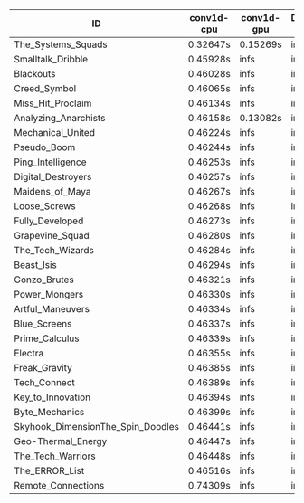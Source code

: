 |ID|conv1d-cpu|conv1d-gpu|DWSPConv2D-gpu|gemm-gpu|avg|
|-|-|-|-|-|-|
|The_Systems_Squads|0.32647s|0.15269s|infs|4.46033s|infs|
|Smalltalk_Dribble|0.45928s|infs|infs|4.42095s|infs|
|Blackouts|0.46028s|infs|infs|4.45725s|infs|
|Creed_Symbol|0.46065s|infs|infs|4.43730s|infs|
|Miss_Hit_Proclaim|0.46134s|infs|infs|4.46900s|infs|
|Analyzing_Anarchists|0.46158s|0.13082s|infs|4.46507s|infs|
|Mechanical_United|0.46224s|infs|infs|4.46210s|infs|
|Pseudo_Boom|0.46244s|infs|infs|4.45528s|infs|
|Ping_Intelligence|0.46253s|infs|infs|4.46060s|infs|
|Digital_Destroyers|0.46257s|infs|infs|4.45533s|infs|
|Maidens_of_Maya|0.46267s|infs|infs|4.47647s|infs|
|Loose_Screws|0.46268s|infs|infs|4.46484s|infs|
|Fully_Developed|0.46273s|infs|infs|4.44387s|infs|
|Grapevine_Squad|0.46280s|infs|infs|4.43927s|infs|
|The_Tech_Wizards|0.46284s|infs|infs|4.46480s|infs|
|Beast_Isis|0.46294s|infs|infs|4.46960s|infs|
|Gonzo_Brutes|0.46321s|infs|infs|4.44829s|infs|
|Power_Mongers|0.46330s|infs|infs|4.46855s|infs|
|Artful_Maneuvers|0.46334s|infs|infs|4.46787s|infs|
|Blue_Screens|0.46337s|infs|infs|4.44449s|infs|
|Prime_Calculus|0.46339s|infs|infs|4.47039s|infs|
|Electra|0.46355s|infs|infs|4.45977s|infs|
|Freak_Gravity|0.46385s|infs|infs|4.47081s|infs|
|Tech_Connect|0.46389s|infs|infs|4.45839s|infs|
|Key_to_Innovation|0.46394s|infs|infs|4.45204s|infs|
|Byte_Mechanics|0.46399s|infs|infs|4.44489s|infs|
|Skyhook_DimensionThe_Spin_Doodles|0.46441s|infs|infs|4.47013s|infs|
|Geo-Thermal_Energy|0.46447s|infs|infs|4.45997s|infs|
|The_Tech_Warriors|0.46448s|infs|infs|4.46416s|infs|
|The_ERROR_List|0.46516s|infs|infs|4.45981s|infs|
|Remote_Connections|0.74309s|infs|infs|4.47330s|infs|
